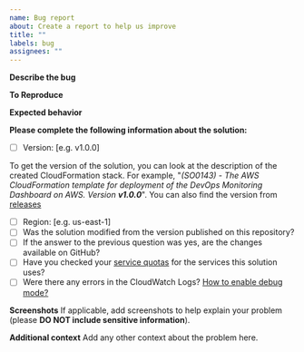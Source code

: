 ```yaml
---
name: Bug report
about: Create a report to help us improve
title: ""
labels: bug
assignees: ""
---
```


**Describe the bug**

<!--- A clear and concise description of what the bug is -->

**To Reproduce**

<!--- Steps to reproduce the behavior -->

**Expected behavior**

<!--- A clear and concise description of what you expected to happen -->

**Please complete the following information about the solution:**

- [ ] Version: [e.g. v1.0.0]

To get the version of the solution, you can look at the description of the created CloudFormation stack. For example, "_(SO0143) - The AWS CloudFormation template for deployment of the DevOps Monitoring Dashboard on AWS. Version **v1.0.0**_". You can also find the version from [releases](https://github.com/aws-solutions/aws-devops-monitoring-dashboard/releases)

- [ ] Region: [e.g. us-east-1]
- [ ] Was the solution modified from the version published on this repository?
- [ ] If the answer to the previous question was yes, are the changes available on GitHub?
- [ ] Have you checked your [service quotas](https://docs.aws.amazon.com/general/latest/gr/aws_service_limits.html) for the services this solution uses?
- [ ] Were there any errors in the CloudWatch Logs? [How to enable debug mode?](https://github.com/aws-solutions/aws-devops-monitoring-dashboard/#enable-debug-mode)

**Screenshots**
If applicable, add screenshots to help explain your problem (please **DO NOT include sensitive information**).

**Additional context**
Add any other context about the problem here.

